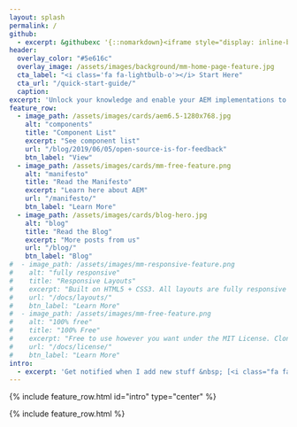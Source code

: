 ```yaml
---
layout: splash
permalink: /
github:
  - excerpt: &githubexc '{::nomarkdown}<iframe style="display: inline-block;" src="https://ghbtns.com/github-btn.html?user=aem-design&repo=aem.design&type=star&count=true&size=large" frameborder="0" scrolling="0" width="160px" height="30px"></iframe> <iframe style="display: inline-block;" src="https://ghbtns.com/github-btn.html?user=aem-design&repo=aem.design&type=fork&count=true&size=large" frameborder="0" scrolling="0" width="158px" height="30px"></iframe>{:/nomarkdown}'
header:
  overlay_color: "#5e616c"
  overlay_image: /assets/images/background/mm-home-page-feature.jpg
  cta_label: "<i class='fa fa-lightbulb-o'></i> Start Here"
  cta_url: "/quick-start-guide/"
  caption:
excerpt: 'Unlock your knowledge and enable your AEM implementations to evolve beyond cognitive bias of the past'
feature_row:
  - image_path: /assets/images/cards/aem6.5-1280x768.jpg
    alt: "components"
    title: "Component List"
    excerpt: "See component list"
    url: "/blog/2019/06/05/open-source-is-for-feedback"
    btn_label: "View"
  - image_path: /assets/images/cards/mm-free-feature.png
    alt: "manifesto"
    title: "Read the Manifesto"
    excerpt: "Learn here about AEM"
    url: "/manifesto/"
    btn_label: "Learn More"
  - image_path: /assets/images/cards/blog-hero.jpg
    alt: "blog"
    title: "Read the Blog"
    excerpt: "More posts from us"
    url: "/blog/"
    btn_label: "Blog"
#  - image_path: /assets/images/mm-responsive-feature.png
#    alt: "fully responsive"
#    title: "Responsive Layouts"
#    excerpt: "Built on HTML5 + CSS3. All layouts are fully responsive with helpers to augment your content."
#    url: "/docs/layouts/"
#    btn_label: "Learn More"
#  - image_path: /assets/images/mm-free-feature.png
#    alt: "100% free"
#    title: "100% Free"
#    excerpt: "Free to use however you want under the MIT License. Clone it, fork it, customize it, whatever!"
#    url: "/docs/license/"
#    btn_label: "Learn More"
intro:
  - excerpt: 'Get notified when I add new stuff &nbsp; [<i class="fa fa-twitter"></i> @maxbarrass](https://twitter.com/maxbarrass){: .btn .btn--twitter}'
---
```


{% include feature_row.html id="intro" type="center" %}

{% include feature_row.html %}
